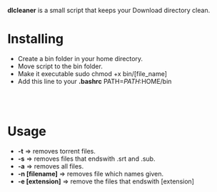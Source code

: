 **dlcleaner** is a small script that keeps your Download directory clean.

Installing
======

* Create a bin folder in your home directory.
* Move script to the bin folder.
* Make it executable
    sudo chmod +x bin/[file_name]
* Add this line to your **.bashrc**
    PATH=$PATH:$HOME/bin
<br>
<br>

Usage
======

* **-t** => removes torrent files.
* **-s** => removes files that endswith .srt and .sub.
* **-a** => removes all files.
* **-n [filename]** => removes file which names given.
* **-e [extension]** => remove the files that endswith [extension]

